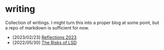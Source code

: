 # writing

Collection of writings. I might turn this into a proper blog at some point, but a repo of markdown is sufficient for now.

* [2023/02/23] [Reflections 2023](docs/2023-02-23_2023-Reflections.md)
* [2022/05/30] [The Risks of LSD](docs/2022-05-30_the-risks-of-lsd.md)
